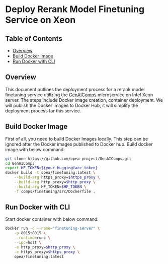 # Deploy Rerank Model Finetuning Service on Xeon

## Table of Contents

- [Overview](#overview)
- [Build Docker Image](#build-docker-image)
- [Run Docker with CLI](#run-docker-with-cli)

## Overview

This document outlines the deployment process for a rerank model finetuning service utilizing the [GenAIComps](https://github.com/opea-project/GenAIComps.git) microservice on Intel Xeon server. The steps include Docker image creation, container deployment. We will publish the Docker images to Docker Hub, it will simplify the deployment process for this service.

## Build Docker Image

First of all, you need to build Docker Images locally. This step can be ignored after the Docker images published to Docker hub. Build docker image with below command:

```bash
git clone https://github.com/opea-project/GenAIComps.git
cd GenAIComps
export HF_TOKEN=${your_huggingface_token}
docker build -t opea/finetuning:latest \
    --build-arg https_proxy=$https_proxy \
    --build-arg http_proxy=$http_proxy \
    --build-arg HF_TOKEN=$HF_TOKEN \
    -f comps/finetuning/src/Dockerfile .
```

## Run Docker with CLI

Start docker container with below command:

```bash
docker run -d --name="finetuning-server" \
    -p 8015:8015 \
    --runtime=runc \
    --ipc=host \
    -e http_proxy=$http_proxy \
    -e https_proxy=$https_proxy \
    opea/finetuning:latest
```

